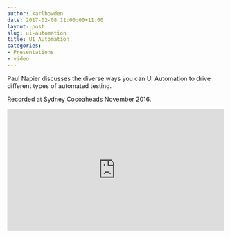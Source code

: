 ```yaml
---
author: karlbowden
date: 2017-02-08 11:00:00+11:00
layout: post
slug: ui-automation
title: UI Automation
categories:
- Presentations
- video
---
```


Paul Napier discusses the diverse ways you can UI Automation to drive different types of automated testing.

Recorded at Sydney Cocoaheads November 2016.

<div class="aspect-block aspect-block--16-by-9"><iframe src="https://player.vimeo.com/video/198004457?title=0&byline=0&portrait=0&color=ffffff" width="500" height="281" frameborder="0" webkitallowfullscreen mozallowfullscreen allowfullscreen></iframe></div>
